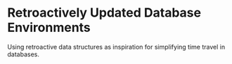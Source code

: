 Retroactively Updated Database Environments
===

Using retroactive data structures as inspiration for simplifying time travel in
databases.
